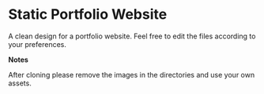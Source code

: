 # Static Portfolio Website
A clean design for a portfolio website. Feel free to edit the files according to your preferences.

**Notes**

After cloning please remove the images in the directories and use your own assets.
